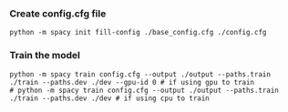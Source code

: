 ### Create config.cfg file
```
python -m spacy init fill-config ./base_config.cfg ./config.cfg
```
### Train the model
```
python -m spacy train config.cfg --output ./output --paths.train ./train --paths.dev ./dev --gpu-id 0 # if using gpu to train
# python -m spacy train config.cfg --output ./output --paths.train ./train --paths.dev ./dev # if using cpu to train
```